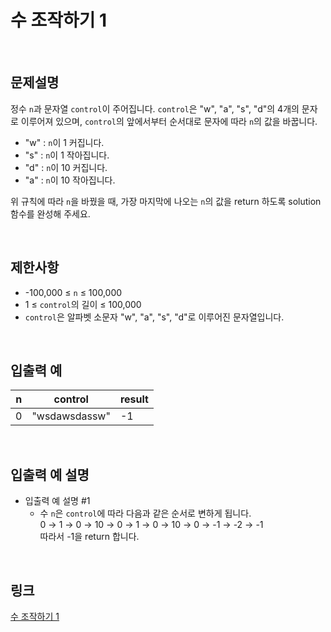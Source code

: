 # 수 조작하기 1

<br>

## 문제설명
정수 `n`과 문자열 `control`이 주어집니다. `control`은 "w", "a", "s", "d"의 4개의 문자로 이루어져 있으며, `control`의 앞에서부터 순서대로 문자에 따라 `n`의 값을 바꿉니다.

- "w" : `n`이 1 커집니다.
- "s" : `n`이 1 작아집니다.
- "d" : `n`이 10 커집니다.
- "a" : `n`이 10 작아집니다.

위 규칙에 따라 `n`을 바꿨을 때, 가장 마지막에 나오는 `n`의 값을 return 하도록 solution 함수를 완성해 주세요.

<br>

## 제한사항
- -100,000 ≤ `n` ≤ 100,000
- 1 ≤ `control`의 길이 ≤ 100,000
- `control`은 알파벳 소문자 "w", "a", "s", "d"로 이루어진 문자열입니다.

<br>

## 입출력 예
| n | control | result |
|---|---|---|
| 0 | "wsdawsdassw" | -1 |

<br>

## 입출력 예 설명
- 입출력 예 설명 #1
    - 수 `n`은 `control`에 따라 다음과 같은 순서로 변하게 됩니다.<br>
    0 → 1 → 0 → 10 → 0 → 1 → 0 → 10 → 0 → -1 → -2 → -1<br>
    따라서 -1을 return 합니다.

<br>

## 링크
[수 조작하기 1](https://school.programmers.co.kr/learn/courses/30/lessons/181926)
